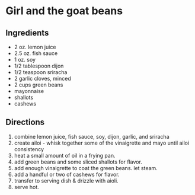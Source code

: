 Girl and the goat beans
=======================

Ingredients
-----------

- 2 oz. lemon juice
- 2.5 oz. fish sauce
- 1 oz. soy
- 1/2 tablespoon dijon
- 1/2 teaspoon sriracha
- 2 garlic cloves, minced
- 2 cups green beans
- mayonnaise
- shallots
- cashews

Directions
----------

1. combine lemon juice, fish sauce, soy, dijon, garlic, and sriracha
2. create ailoi - whisk together some of the vinaigrette and mayo until ailoi consistency
3. heat a small amount of oil in a frying pan.
4. add green beans and some sliced shallots for flavor.
5. add enough vinaigrette to coat the green beans. let steam.
6. add a handful or two of cashews for flavor.
7. transfer to serving dish & drizzle with aioli.
8. serve hot.
